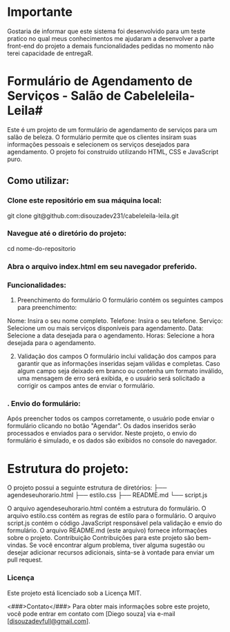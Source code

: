 <h1>Importante</h1>
Gostaria de informar que este sistema foi desenvolvido para um teste pratico no qual meus conhecimentos me ajudaram a desenvolver a parte front-end do projeto a demais funcionalidades pedidas no momento não terei capacidade de entregaR.
<h1>Formulário de Agendamento de Serviços - Salão de Cabeleleila-Leila#</h1>

Este é um projeto de um formulário de agendamento de serviços para um salão de beleza. O formulário permite que os clientes insiram suas informações pessoais e selecionem os serviços desejados para agendamento. O projeto foi construído utilizando HTML, CSS e JavaScript puro.

<h2>Como utilizar:</h2>
<h3>Clone este repositório em sua máquina local:</h3>
git clone git@github.com:disouzadev231/cabeleleila-leila.git

<h3>Navegue até o diretório do projeto:</h3>
cd nome-do-repositorio

<h3>Abra o arquivo index.html em seu navegador preferido.</h3>

<h3>Funcionalidades:</h3>

1. Preenchimento do formulário
   O formulário contém os seguintes campos para preenchimento:

Nome: Insira o seu nome completo.
Telefone: Insira o seu telefone.
Serviço: Selecione um ou mais serviços disponíveis para agendamento.
Data: Selecione a data desejada para o agendamento.
Horas: Selecione a hora desejada para o agendamento.

2. Validação dos campos
   O formulário inclui validação dos campos para garantir que as informações inseridas sejam válidas e completas. Caso algum campo seja deixado em branco ou contenha um formato inválido, uma mensagem de erro será exibida, e o usuário será solicitado a corrigir os campos antes de enviar o formulário.

<h3>. Envio do formulário:</h3>

Após preencher todos os campos corretamente, o usuário pode enviar o formulário clicando no botão "Agendar". Os dados inseridos serão processados e enviados para o servidor. Neste projeto, o envio do formulário é simulado, e os dados são exibidos no console do navegador.

<h1>Estrutura do projeto:</h1>
O projeto possui a seguinte estrutura de diretórios:
├── agendeseuhorario.html
├── estilo.css
├── README.md
└── script.js

O arquivo agendeseuhorario.html contém a estrutura do formulário.
O arquivo estilo.css contém as regras de estilo para o formulário.
O arquivo script.js contém o código JavaScript responsável pela validação e envio do formulário.
O arquivo README.md (este arquivo) fornece informações sobre o projeto.
Contribuição
Contribuições para este projeto são bem-vindas. Se você encontrar algum problema, tiver alguma sugestão ou desejar adicionar recursos adicionais, sinta-se à vontade para enviar um pull request.

<h3>Licença</h3>
Este projeto está licenciado sob a Licença MIT.

<###>Contato</###>
Para obter mais informações sobre este projeto, você pode entrar em contato com [Diego souza] via e-mail [disouzadevfull@gmail.com].
